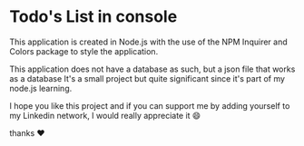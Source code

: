 # Todo's List in console

This application is created in Node.js with the use of the NPM Inquirer and Colors package to style the application.

This application does not have a database as such, but a json file that works as a database
It's a small project but quite significant since it's part of my node.js learning.

I hope you like this project and if you can support me by adding yourself to my Linkedin network, I would really appreciate it 😄

thanks ❤️
